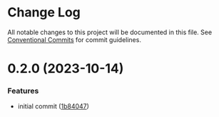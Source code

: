 # Change Log

All notable changes to this project will be documented in this file.
See [Conventional Commits](https://conventionalcommits.org) for commit guidelines.

# 0.2.0 (2023-10-14)


### Features

* initial commit ([1b84047](https://github.com/taoyuan/pubsuber/commit/1b8404726cfffff431d60ca94a9eeaab88484087))
